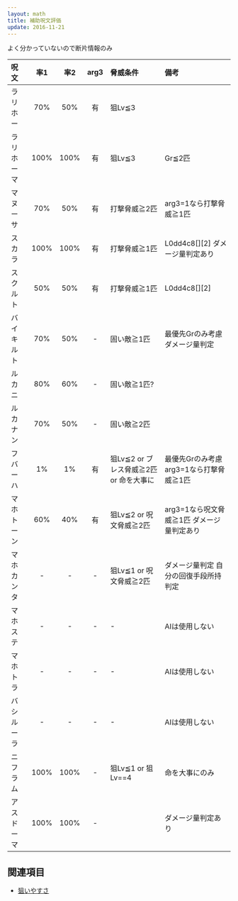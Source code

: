 ```yaml
---
layout: math
title: 補助呪文評価
update: 2016-11-21
---
```


よく分かっていないので断片情報のみ


| 呪文       | 率1 | 率2 | arg3 | 脅威条件  | 備考 |
|:-----------|:---:|:---:|:----:|:----------|:-----|
| ラリホー   | 70% | 50% |  有  | 狙Lv≦3   |
| ラリホーマ |100% |100% |  有  | 狙Lv≦3   | Gr≦2匹 |
| マヌーサ   | 70% | 50% |  有  | 打撃脅威≧2匹 | arg3=1なら打撃脅威≧1匹 |
| スカラ     |100% |100% |  有  | 打撃脅威≧1匹 | L0dd4c8[][2] ダメージ量判定あり |
| スクルト   | 50% | 50% |  有  | 打撃脅威≧1匹 | L0dd4c8[][2] |
| バイキルト | 70% | 50% |  -   | 固い敵≧1匹  | 最優先Grのみ考慮 ダメージ量判定 |
| ルカニ     | 80% | 60% |  -   | 固い敵≧1匹? |
| ルカナン   | 70% | 50% |  -   | 固い敵≧2匹  |
| フバーハ   |  1% |  1% |  有  | 狙Lv≦2 or ブレス脅威≧2匹 or 命を大事に | 最優先Grのみ考慮 arg3=1なら打撃脅威≧1匹 |
| マホトーン | 60% | 40% |  有  | 狙Lv≦2 or 呪文脅威≧2匹 | arg3=1なら呪文脅威≧1匹 ダメージ量判定あり |
| マホカンタ |  -  |  -  |  -   | 狙Lv≦1 or 呪文脅威≧2匹 | ダメージ量判定 自分の回復手段所持判定 |
| マホステ   |  -  |  -  |  -   | - | AIは使用しない |
| マホトラ   |  -  |  -  |  -   | - | AIは使用しない |
| バシルーラ |  -  |  -  |  -   | - | AIは使用しない |
| ニフラム   |100% |100% |  -   | 狙Lv≦1 or 狙Lv==4 | 命を大事にのみ |
| アスドーマ |100% |100% |  -   |  | ダメージ量判定あり |


## 関連項目

* [狙いやすさ](ai_targeting)
